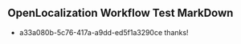 ## OpenLocalization Workflow Test MarkDown
* a33a080b-5c76-417a-a9dd-ed5f1a3290ce thanks!

<!--HONumber=Jul16_HO2-->


